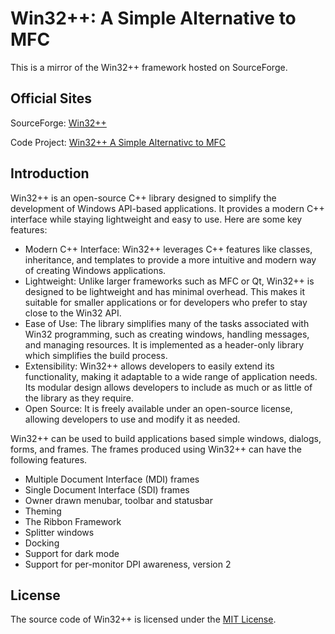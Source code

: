 
<head>
<meta name="keywords" content="Win32++, C++, Win32 API, Windows API, MFC"></meta>
<meta name="description" content="Win32++: A Simple Alternative to MFC"></meta>
</head>
<body>

<div class="markdown-heading" dir="auto">
	<h1 class="heading-element" dir="auto" tabindex="-1">Win32++: A Simple 
	Alternative to MFC</h1>
	</div>
<p dir="auto">This is a mirror of the Win32++ framework hosted on SourceForge.</p>
<div class="markdown-heading" dir="auto">
	<h2 class="heading-element" dir="auto" tabindex="-1">Official Sites</h2>
</div>
<p dir="auto">SourceForge:
<a href="https://sourceforge.net/projects/win32-framework/">Win32++</a></p>
<p dir="auto">Code Project:
<a href="https://www.codeproject.com/Articles/9739/Win32-A-Simple-Alternative-to-MFC">
Win32++ A Simple Alternativc to MFC</a></p>
<div class="markdown-heading" dir="auto">
	<h2 class="heading-element" dir="auto" tabindex="-1">Introduction</h2>
</div>
<p dir="auto">Win32++ is an open-source C++ library designed to simplify 
	the development of Windows API-based applications. It provides a modern 
	C++ interface while staying lightweight and easy to use. Here are some key 
	features:</p>
	<ul>
		<li>Modern C++ Interface: Win32++ leverages C++ features like classes, 
		inheritance, and templates to provide a more intuitive and modern way of 
		creating Windows applications.<br></li>
		<li>Lightweight: Unlike larger frameworks such as MFC or Qt, Win32++ is 
		designed to be lightweight and has minimal overhead. This makes it 
		suitable for smaller applications or for developers who prefer to stay 
		close to the Win32 API.<br></li>
		<li>Ease of Use: The library simplifies many 
		of the tasks associated with Win32 programming, such as creating 
		windows, handling messages, and managing resources. It is implemented as 
		a header-only library which simplifies the build process.<br></li>
		<li>Extensibility: Win32++ allows developers to easily extend its 
		functionality, making it adaptable to a wide range of application needs. 
		Its modular design allows developers to include as much or as little of 
		the library as they require.<br></li>
		<li>Open Source: It is freely available under an open-source license, 
		allowing developers to use and modify it as needed.</li>
	</ul>

<p dir="auto">Win32++ can be used to build applications based simple windows, 
dialogs, forms, and frames. The frames produced using Win32++ can have the following features.</p>
<ul dir="auto">
	<li>Multiple Document Interface (MDI) frames</li>
	<li>Single Document Interface (SDI) frames</li>
	<li>Owner drawn menubar, toolbar and statusbar</li>
	<li>Theming</li>
	<li>The Ribbon Framework</li>
	<li>Splitter windows</li>
	<li>Docking</li>
	<li>Support for dark mode</li>
	<li>Support for per-monitor DPI awareness, version 2</li>
</ul>
<div class="markdown-heading" dir="auto">
	<h2 class="heading-element" dir="auto" tabindex="-1">License</h2>
</div>

The source code of Win32++ is licensed under the
<a href="https://opensource.org/license/mit">MIT License</a>.

</body>

</html>
